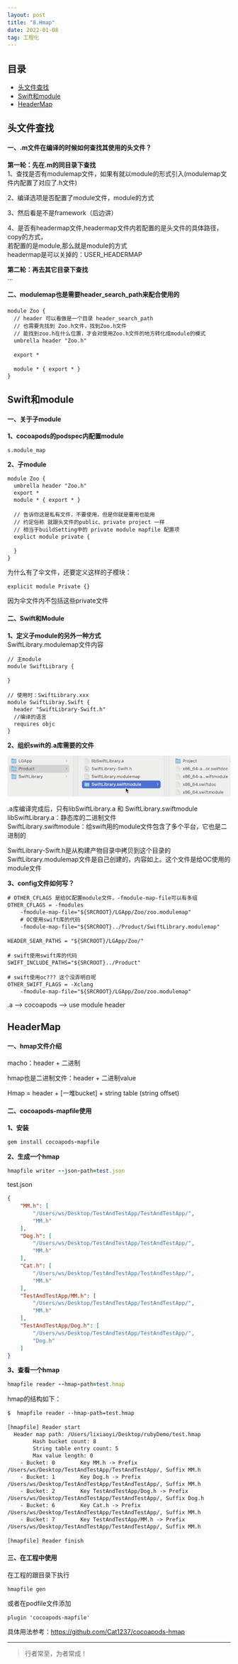 ```yaml
---
layout: post
title: "8.Hmap"
date: 2022-01-08
tag: 工程化
---
```



## 目录
- [头文件查找](#content1)   
- [Swift和module](#content2)   
- [HeaderMap](#content3)   




<!-- ************************************************ -->
## <a id="content1">头文件查找</a>

#### **一、.m文件在编译的时候如何查找其使用的头文件？**    

**第一轮：先在.m的同目录下查找**   
1、查找是否有modulemap文件，如果有就以module的形式引入(modulemap文件内配置了对应了.h文件)   

2、编译选项是否配置了module文件，module的方式    

3、然后看是不是framework（后边讲）   

4、是否有headermap文件,headermap文件内若配置的是头文件的具体路径，copy的方式，   
若配置的是module,那么就是module的方式         
headermap是可以关掉的：USER_HEADERMAP  

**第二轮：再去其它目录下查找**     
...


  
#### **二、modulemap也是需要header_search_path来配合使用的**    
```
module Zoo {
  // header 可以看做是一个目录 header_search_path
  // 也需要先找到 Zoo.h文件，找到Zoo.h文件
  // 能找到zoo.h在什么位置，才会对使用Zoo.h文件的地方转化成module的模式
  umbrella header "Zoo.h"

  export *

  module * { export * }
}
```


<!-- ************************************************ -->
## <a id="content2">Swift和module</a>


#### **一、关于子module**    

**1、cocoapods的podspec内配置module**          
```
s.module_map
```

**2、子module**         
```
module Zoo {
  umbrella header "Zoo.h"
  export *
  module * { export * }

  // 告诉你这是私有文件，不要使用，但是你就是要用也能用
  // 约定俗称 就跟头文件的public、private project 一样
  // 相当于buildSetting中的 private module mapfile 配置项
  explict module private {

  }
}
```

为什么有了伞文件，还要定义这样的子模块：   
```shell
explicit module Private {}    
```
因为伞文件内不包括这些private文件    


#### **二、Swift和Module**    

**1、定义子module的另外一种方式**       
SwiftLibrary.modulemap文件内容
```
// 主module
module SwiftLibrary {

}

// 使用时：SwiftLibrary.xxx
module SwiftLibray.Swift {
  header "SwiftLibrary-Swift.h"
  //编译的语言
  requires objc
}
```

**2、组织swift的.a库需要的文件**    

<img src="/images/project/32.png">

.a库编译完成后，只有libSwiftLibrary.a 和 SwiftLibrary.swiftmodule    
libSwiftLibrary.a：静态库的二进制文件   
SwiftLibrary.swiftmodule：给swift用的module文件包含了多个平台，它也是二进制的    

SwiftLibrary-Swift.h是从构建产物目录中拷贝到这个目录的   
SwiftLibrary.modulemap文件是自己创建的，内容如上。这个文件是给OC使用的module文件         



**3、config文件如何写？**   

```shell
# OTHER_CFLAGS 是给OC配置module文件，-fmodule-map-file可以有多组  
OTHER_CFLAGS = -fmodules
    -fmodule-map-file="${SRCROOT}/LGApp/Zoo/zoo.modulemap"
    # OC使用swift库的代码
    -fmodule-map-file="${SRCROOT}../Product/SwiftLibrary.modulemap"

HEADER_SEAR_PATHS = "${SRCROOT}/LGApp/Zoo/"

# swift使用swift库的代码
SWIFT_INCLUDE_PATHS="${SRCROOT}../Product"

# swift使用oc??? 这个没弄明白呢
OTHER_SWIFT_FLAGS = -Xclang
    -fmodule-map-file="${SRCROOT}/LGApp/Zoo/zoo.modulemap"
```

.a --> cocoapods --> use module header  


<!-- ************************************************ -->
## <a id="content3">HeaderMap</a>

#### **一、hmap文件介绍**    

macho：header + 二进制  

hmap也是二进制文件：header + 二进制value  

Hmap = header + [一堆bucket] + string table (string offset)


#### **二、cocoapods-mapfile使用**   

**1、安装**   
```ruby
gem install cocoapods-mapfile
```

**2、生成一个hmap**    
```ruby
hmapfile writer --json-path=test.json
```

test.json       
```json
{
    "MM.h": [
        "/Users/ws/Desktop/TestAndTestApp/TestAndTestApp/",
        "MM.h"
    ],
    "Dog.h": [
        "/Users/ws/Desktop/TestAndTestApp/TestAndTestApp/",
        "MM.h"
    ],
    "Cat.h": [
        "/Users/ws/Desktop/TestAndTestApp/TestAndTestApp/",
        "MM.h"
    ],
    "TestAndTestApp/MM.h": [
        "/Users/ws/Desktop/TestAndTestApp/TestAndTestApp/",
        "MM.h"
    ],
    "TestAndTestApp/Dog.h": [
        "/Users/ws/Desktop/TestAndTestApp/TestAndTestApp/",
        "Dog.h"
    ]
}
```

**3、查看一个hmap**   
```ruby
hmapfile reader --hmap-path=test.hmap   
```

hmap的结构如下：
```shell
$  hmapfile reader --hmap-path=test.hmap

[hmapfile] Reader start
  Header map path: /Users/lixiaoyi/Desktop/rubyDemo/test.hmap
        Hash bucket count: 8
        String table entry count: 5
        Max value length: 0
	- Bucket: 0        Key MM.h -> Prefix /Users/ws/Desktop/TestAndTestApp/TestAndTestApp/, Suffix MM.h
	- Bucket: 1        Key Dog.h -> Prefix /Users/ws/Desktop/TestAndTestApp/TestAndTestApp/, Suffix MM.h
	- Bucket: 2        Key TestAndTestApp/Dog.h -> Prefix /Users/ws/Desktop/TestAndTestApp/TestAndTestApp/, Suffix Dog.h
	- Bucket: 6        Key Cat.h -> Prefix /Users/ws/Desktop/TestAndTestApp/TestAndTestApp/, Suffix MM.h
	- Bucket: 7        Key TestAndTestApp/MM.h -> Prefix /Users/ws/Desktop/TestAndTestApp/TestAndTestApp/, Suffix MM.h

[hmapfile] Reader finish
```


#### **三、在工程中使用**

在工程的跟目录下执行   
```shell
hmapfile gen
```

或者在podfile文件添加    
```shell
plugin 'cocoapods-mapfile'
```

具体用法参考：<a href="https://github.com/Cat1237/cocoapods-hmap">https://github.com/Cat1237/cocoapods-hmap</a>





----------
>  行者常至，为者常成！


